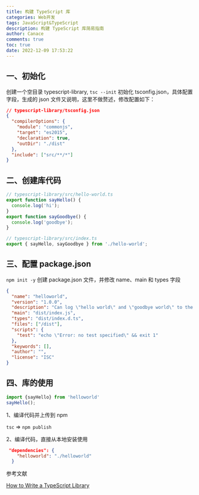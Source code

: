 ```yaml
---
title: 构建 TypeScript 库
categories: Web开发
tags: JavaScript&TypeScript
description: 构建 TypeScript 库简易指南
author: Canace
comments: true
toc: true
date: 2022-12-09 17:53:22
---
```

## 一、初始化

创建一个空目录 typescript-library, `tsc --init` 初始化 tsconfig.json，具体配置字段，生成的 json 文件又说明，这里不做赘述，修改配置如下：

```json
// typescript-library/tsconfig.json
{
  "compilerOptions": {
    "module": "commonjs",
    "target": "es2015",
    "declaration": true,
    "outDir": "./dist"
  },
  "include": ["src/**/*"]
}
```

## 二、创建库代码

```ts
// typescript-library/src/hello-world.ts
export function sayHello() {
  console.log('hi');
}
export function sayGoodbye() {
  console.log('goodbye');
}
```

```ts
// typescript-library/src/index.ts
export { sayHello, sayGoodbye } from './hello-world';
```

## 三、配置 package.json

`npm init -y` 创建 package.json 文件，并修改 name、main 和 types 字段

```json
{
  "name": "helloworld",
  "version": "1.0.0",
  "description": "Can log \"hello world\" and \"goodbye world\" to the console!",
  "main": "dist/index.js",
  "types": "dist/index.d.ts",
  "files": ["/dist"],
  "scripts": {
    "test": "echo \"Error: no test specified\" && exit 1"
  },
  "keywords": [],
  "author": "",
  "license": "ISC"
}
```

## 四、库的使用

```ts
import {sayHello} from 'helloworld'
sayHello();
```

1、编译代码并上传到 npm

`tsc` => `npm publish`

2、编译代码，直接从本地安装使用

```json
 "dependencies": {
    "helloworld": "./helloworld"
  }
```

参考文献

[How to Write a TypeScript Library](https://www.tsmean.com/articles/how-to-write-a-typescript-library/)